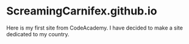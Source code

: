 # ScreamingCarnifex.github.io
Here is my first site from CodeAcademy. I have decided to make a site dedicated to my country.
